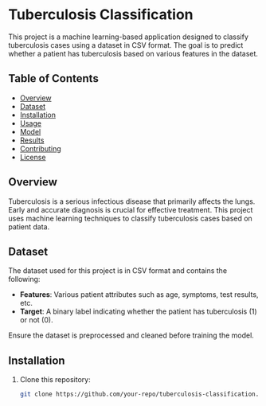 # Tuberculosis Classification

This project is a machine learning-based application designed to classify tuberculosis cases using a dataset in CSV format. The goal is to predict whether a patient has tuberculosis based on various features in the dataset.

## Table of Contents
- [Overview](#overview)
- [Dataset](#dataset)
- [Installation](#installation)
- [Usage](#usage)
- [Model](#model)
- [Results](#results)
- [Contributing](#contributing)
- [License](#license)

## Overview
Tuberculosis is a serious infectious disease that primarily affects the lungs. Early and accurate diagnosis is crucial for effective treatment. This project uses machine learning techniques to classify tuberculosis cases based on patient data.

## Dataset
The dataset used for this project is in CSV format and contains the following:
- **Features**: Various patient attributes such as age, symptoms, test results, etc.
- **Target**: A binary label indicating whether the patient has tuberculosis (1) or not (0).

Ensure the dataset is preprocessed and cleaned before training the model.

## Installation
1. Clone this repository:
   ```bash
   git clone https://github.com/your-repo/tuberculosis-classification.git

